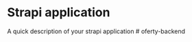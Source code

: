 # Strapi application

A quick description of your strapi application
#   o f e r t y - b a c k e n d  
 